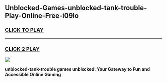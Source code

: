 
## Unblocked-Games-unblocked-tank-trouble-Play-Online-Free-i09lo
<h3>
<a href="https://premium76.site?title=unblocked-tank-trouble&ref=26A">CLICK TO PLAY</a></h3>
<hr>

<h3>
<a href="https://premium76.site?title=unblocked-tank-trouble&ref=26A">CLICK 2 PLAY</a>
  
</h3>

<a href="https://premium76.site?title=unblocked-tank-trouble&ref=26A"><img src="https://clearcache.store/games.png"></a>


**unblocked-tank-trouble games unblocked: Your Gateway to Fun and Accessible Online Gaming**
